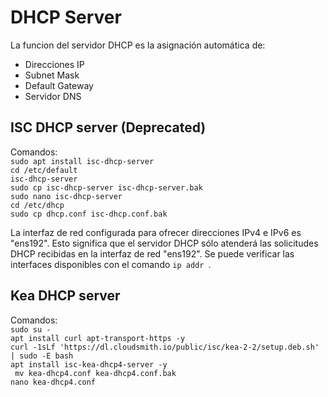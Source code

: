 # DHCP Server

La funcion del servidor DHCP es la asignación automática de:<br>
* Direcciones IP
* Subnet Mask
* Default Gateway
* Servidor DNS

## ISC DHCP server (Deprecated)

Comandos: <br>
     ```sudo apt install isc-dhcp-server```<br>
    ```cd /etc/default```<br>
    ``` isc-dhcp-server ```<br>
    ```sudo cp isc-dhcp-server isc-dhcp-server.bak```<br>
   ```sudo nano isc-dhcp-server```<br>
    ```cd /etc/dhcp```<br>
    ```sudo cp dhcp.conf isc-dhcp.conf.bak```<br>

La interfaz de red configurada para ofrecer direcciones IPv4 e IPv6 es "ens192". Esto significa que el servidor DHCP sólo atenderá las solicitudes DHCP recibidas en la interfaz de red "ens192". Se puede verificar las interfaces disponibles con el comando ```ip addr ```.

## Kea DHCP server
Comandos: <br>
    ``` sudo su - ```<br>
    ``` apt install curl apt-transport-https -y ```<br>
    ``` curl -1sLf 'https://dl.cloudsmith.io/public/isc/kea-2-2/setup.deb.sh' | sudo -E bash ```<br>
    ``` apt install isc-kea-dhcp4-server -y  ```<br>
   ``` mv kea-dhcp4.conf kea-dhcp4.conf.bak```<br>
    ``` nano kea-dhcp4.conf ```<br>

